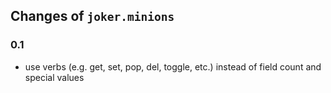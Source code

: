 Changes of `joker.minions`
--------------------------

### 0.1
* use verbs (e.g. get, set, pop, del, toggle, etc.) instead of field count and special values